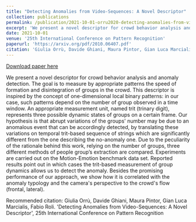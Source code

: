 ```yaml
---
title: "Detecting Anomalies from Video-Sequences: A Novel Descriptor"
collection: publications
permalink: /publication/2021-10-01-orru2020-detecting-anomalies-from-video-sequences
excerpt: 'We present a novel descriptor for crowd behavior analysis and anomaly detection. The goal is to measure by appropriate patterns the speed of formation and disintegration of groups in the crowd. This descriptor is inspired by the concept of one-dimensional local binary patterns: in our case, such patterns depend on the number of group observed in a time window. An appropriate measurement unit, named trit (trinary digit), represents three possible dynamic states of groups on a certain frame. Our hypothesis is that abrupt variations of the groups&apos; number may be due to an anomalous event that can be accordingly detected, by translating these variations on temporal trit-based sequence of strings which are significantly different from the one describing the no-anomaly one. Due to the peculiarity of the rationale behind this work, relying on the number of groups, three different methods of people group’s extraction are compared. Experiments are carried out on the Motion-Emotion benchmark data set. Reported results point out in which cases the trit-based measurement of group dynamics allows us to detect the anomaly. Besides the promising performance of our approach, we show how it is correlated with the anomaly typology and the camera&apos;s perspective to the crowd&apos;s flow (frontal, lateral).'
date: 2021-10-01
venue: '25th International Conference on Pattern Recognition'
paperurl: 'https://arxiv.org/pdf/2010.06407.pdf'
citation: 'Giulia Orrù, Davide Ghiani, Maura Pintor, Gian Luca Marcialis, Fabio Roli. &apos;Detecting Anomalies from Video-Sequences: A Novel Descriptor&apos;, 25th International Conference on Pattern Recognition'
---
```


<a href='https://arxiv.org/pdf/2010.06407.pdf'>Download paper here</a>

We present a novel descriptor for crowd behavior analysis and anomaly detection. The goal is to measure by appropriate patterns the speed of formation and disintegration of groups in the crowd. This descriptor is inspired by the concept of one-dimensional local binary patterns: in our case, such patterns depend on the number of group observed in a time window. An appropriate measurement unit, named trit (trinary digit), represents three possible dynamic states of groups on a certain frame. Our hypothesis is that abrupt variations of the groups&apos; number may be due to an anomalous event that can be accordingly detected, by translating these variations on temporal trit-based sequence of strings which are significantly different from the one describing the no-anomaly one. Due to the peculiarity of the rationale behind this work, relying on the number of groups, three different methods of people group’s extraction are compared. Experiments are carried out on the Motion-Emotion benchmark data set. Reported results point out in which cases the trit-based measurement of group dynamics allows us to detect the anomaly. Besides the promising performance of our approach, we show how it is correlated with the anomaly typology and the camera&apos;s perspective to the crowd&apos;s flow (frontal, lateral).

Recommended citation: Giulia Orrù, Davide Ghiani, Maura Pintor, Gian Luca Marcialis, Fabio Roli. 'Detecting Anomalies from Video-Sequences: A Novel Descriptor', 25th International Conference on Pattern Recognition